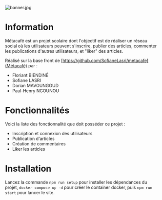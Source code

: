 ![banner.jpg](art/banner.jpg)

# Information

Métacafé est un projet scolaire dont l'objectif est de réaliser un réseau social où les utilisateurs peuvent s'inscrire,
publier des articles, commenter les publications d'autres utilisateurs, et "liker" des articles.

Réalisé sur la base front de [https://github.com/SofianeLasri/metacafe](Métacafé) par :
- Floriant BIENDINÉ
- Sofiane LASRI
- Dorian MAVOUNGOUD
- Paul-Henry NGOUNOU

# Fonctionnalités

Voici la liste des fonctionnalité que doit posséder ce projet :

- Inscription et connexion des utilisateurs
- Publication d'articles
- Création de commentaires
- Liker les articles

# Installation

Lancez la commande `npm run setup` pour installer les dépendances du projet, `docker compose up -d` pour créer le
container docker, puis `npm run start` pour lancer le site.
